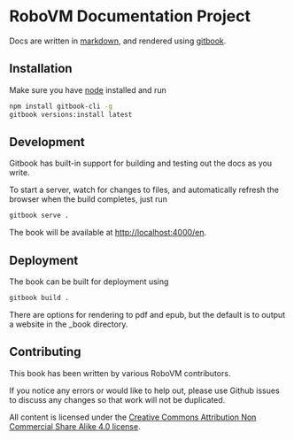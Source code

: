 # RoboVM Documentation Project

Docs are written in [markdown](http://daringfireball.net/projects/markdown/syntax), and rendered using [gitbook](https://github.com/GitbookIO/gitbook).

## Installation

Make sure you have [node](https://nodejs.org/) installed and run

```bash
npm install gitbook-cli -g
gitbook versions:install latest
```

## Development

Gitbook has built-in support for building and testing out the docs as you write.

To start a server, watch for changes to files, and automatically refresh the browser when the build completes, just run

```bash
gitbook serve .
```

The book will be available at [http://localhost:4000/en](http://localhost:4000/en).

## Deployment

The book can be built for deployment using

```bash
gitbook build .
```

There are options for rendering to pdf and epub, but the default is to output a website in the _book directory.

## Contributing

This book has been written by various RoboVM contributors.

If you notice any errors or would like to help out, please use Github issues to discuss any changes so that work will not be duplicated.

All content is licensed under the [Creative Commons Attribution Non Commercial Share Alike 4.0 license](http://creativecommons.org/licenses/by-nc-sa/4.0/).
